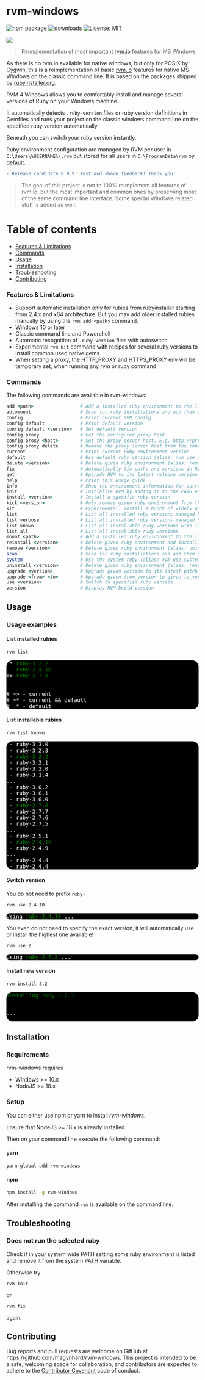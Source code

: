 # rvm-windows

[![npm package](https://img.shields.io/npm/v/rvm-windows?color=default&style=plastic&logo=npm)](https://www.npmjs.com/package/rvm-windows)
![downloads](https://img.shields.io/npm/dt/rvm-windows?color=blue&style=plastic)
[![License: MIT](https://img.shields.io/badge/License-MIT-gold.svg?style=plastic&logo=mit)](LICENSE)

<img src="doc/img/rvm_cmd_logo_square.png"/>

> Reimplementation of most important [rvm.io](https://www.rvm.io) features for MS Windows

As there is no rvm.io available for native windows, but only for POSIX by Cygwin, this is a reimplementation of basic [rvm.io](https://rvm.io/)
features for native MS Windows on the classic command line. It is based on the packages shipped by [rubyinstaller.org](https://rubyinstaller.org/).

RVM 4 Windows allows you to comfortably install and manage several versions of Ruby on your Windows machine.

It automatically detects `.ruby-version` files or ruby version definitions in Gemfiles and runs your project on the classic windows command line on the specified ruby version automatically.

Beneath you can switch your ruby version instantly.

Ruby environment configuration are managed by RVM per user in `C:\Users\%USERNAME%\.rvm` but stored for all users in `C:\ProgramData\rvm` by default.

```diff
- Release candidate 0.9.9! Test and share feedback! Thank you!
```


> The goal of this project is not to 100% reimplement all features of 
> rvm.io, but the most important and common ones by preserving most of the
> same command line interface. Some special Windows related stuff is added as well.

# Table of contents

* [Features & Limitations](#features)
* [Commands](#commands)
* [Usage](#usage)
* [Installation](#installation)
* [Troubleshooting](#troubleshooting)
* [Contributing](#contributing)


<a name="features"></a>
### Features & Limitations
* Support automatic installation only for rubies from rubyinstaller starting from 2.4.x and x64 architecture. But you may add older installed rubies manually by using the `rvm add <path>` command.
* Windows 10 or later
* Classic command line and Powershell
* Automatic recognition of `.ruby-version` files with autoswitch
* Experimental `rvm kit` command with recipes for several ruby versions to install common used native gems.
* When setting a proxy, the HTTP_PROXY and HTTPS_PROXY env will be temporary set, when running any rvm or ruby command

<a name="commands"></a>
### Commands
The following commands are available in rvm-windows:

```ruby
add <path>                 # Add a installed ruby environment to the list (alias: mount)
automount                  # Scan for ruby installations and add them to the RVM configuration (alias: scan)
config                     # Print current RVM config
config default             # Print default version
config default <version>   # Set default version
config proxy               # Get the configured proxy host.
config proxy <host>        # Set the proxy server host. E.g. http://proxy:12345
config proxy delete        # Remove the proxy server host from the configuration.
current                    # Print current ruby environment version
default                    # Use default ruby version (alias: rvm use default)
delete <version>           # Delete given ruby environment (alias: remove)
fix                        # Automatically fix paths and versions in RVM configuration
get                        # Upgrade RVM to its latest release version
help                       # Print this usage guide
info                       # Show the environment information for current ruby
init                       # Initialize RVM by adding it to the PATH environment variable
install <version>          # Install a specific ruby version
kick <version>             # Only remove given ruby environment from the RVM list without deleting any ruby environment.
kit                        # Experimental: Install a bunch of widely used x64 dependencies automatically to the current ruby environment, which are needed to build native gems like postgresql, mysql2, ... 
list                       # List all installed ruby versions managed by RVM
list verbose               # List all installed ruby versions managed by RVM with additional info
list known                 # List all installable ruby versions with latest patch version
list all                   # List all installable ruby versions
mount <path>               # Add a installed ruby environment to the list (alias: add <path>)
reinstall <version>        # Delete given ruby environment and install it again.
remove <version>           # Delete given ruby environment (alias: uninstall)
scan                       # Scan for ruby installations and add them to the RVM configuration (alias: automount)
system                     # Use the system ruby (alias: rvm use system)
uninstall <version>        # Delete given ruby environment (alias: remove)
upgrade <version>          # Upgrade given version to its latest patch version
upgrade <from> <to>        # Upgrade given from_version to given to_version
use <version>              # Switch to specified ruby version
version                    # Display RVM build version
```



<a name="usage"></a>

## Usage

### Usage examples

#### List installed rubies
```bash
rvm list
```

<div style="background: black; color: white; border-radius: 16px;">
<pre>
 * <span style="color: green">ruby-3.2.2</span>
   <span style="color: green">ruby-2.4.10</span>
=> <span style="color: green">ruby-2.7.8</span>
<br/>
&#35; => - current
&#35; =* - current && default
&#35;  * - default
</pre>
</div>


#### List installable rubies
```bash
rvm list known
```

<div style="background: black; color: white; border-radius: 16px;">
<pre>
 - ruby-3.3.0
 - ruby-3.2.3
 - <span style="color: green">ruby-3.2.2</span>
 - ruby-3.2.1
 - ruby-3.2.0
 - ruby-3.1.4
...
 - ruby-3.0.2
 - ruby-3.0.1
 - ruby-3.0.0
 - <span style="color: green">ruby-2.7.8</span>
 - ruby-2.7.7
 - ruby-2.7.6
 - ruby-2.7.5
...
 - ruby-2.5.1
 - <span style="color: green">ruby-2.4.10</span>
 - ruby-2.4.9
...
 - ruby-2.4.4
 - ruby-2.4.4
</pre>
</div>


#### Switch version
You do not need to prefix `ruby-`
```bash
rvm use 2.4.10
```

<div style="background: black; color: white; border-radius: 16px;">
<pre>
Using <span style="color: green">ruby-2.4.10</span> ...
</pre>
</div>

You even do not need to specify the exact version, it will automatically use or install the highest one available!
```bash
rvm use 2
```

<div style="background: black; color: white; border-radius: 16px;">
<pre>
Using <span style="color: green">ruby-2.7.8</span> ...
</pre>
</div>

#### Install new version
```bash
rvm install 3.2
```

<div style="background: black; color: white; border-radius: 16px;">
<pre>
<span style="color: green">Installing ruby-3.2.3 ...</span>

...
</pre>
</div>


<a name="installation"></a>

## Installation

### Requirements
rvm-windows requires
* Windows >= 10.x
* NodeJS >= 18.x


### Setup
You can either use npm or yarn to install *rvm-windows*.

Ensure that NodeJS >= 18.x is already installed.

Then on your command line execute the following command:

#### yarn

```bash
yarn global add rvm-windows
```

#### npm

```bash
npm install -g rvm-windows
```

After installing the command `rvm` is available on the command line.


<a name="troubleshooting"></a>

## Troubleshooting

### Does not run the selected ruby
Check if in your system wide PATH setting some ruby environment is listed and remove it from the system PATH variable.

Otherwise try
```
rvm init
```
or
```
rvm fix
```
again.


<a name="contributing"></a>

## Contributing

Bug reports and pull requests are welcome on GitHub at https://github.com/magynhard/rvm-windows. This project is
intended
to be a safe, welcoming space for collaboration, and contributors are expected to adhere to
the [Contributor Covenant](http://contributor-covenant.org) code of conduct.

